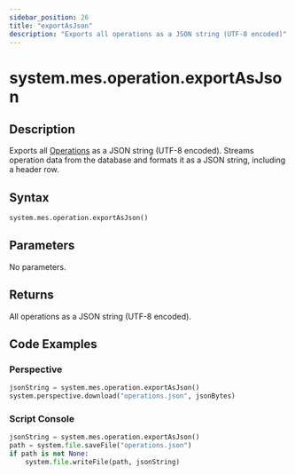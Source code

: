 ```yaml
---
sidebar_position: 26
title: "exportAsJson"
description: "Exports all operations as a JSON string (UTF-8 encoded)"
---
```


# system.mes.operation.exportAsJson

## Description

Exports all [Operations](../../data-model/operation-model/operation) as a JSON string (UTF-8 encoded).
Streams operation data from the database and formats it as a JSON string, including a header row.

## Syntax

```python
system.mes.operation.exportAsJson()
```

## Parameters

No parameters.

## Returns

All operations as a JSON string (UTF-8 encoded).

## Code Examples

### Perspective
```python
jsonString = system.mes.operation.exportAsJson()
system.perspective.download("operations.json", jsonBytes)
```

### Script Console
```python
jsonString = system.mes.operation.exportAsJson()
path = system.file.saveFile("operations.json")
if path is not None:
	system.file.writeFile(path, jsonString)
```

